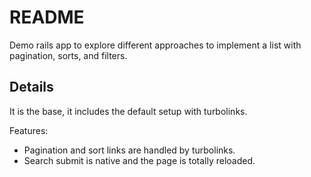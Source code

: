 # README

Demo rails app to explore different approaches to implement a list with pagination, sorts, and filters.

## Details

It is the base, it includes the default setup with turbolinks.

Features:
- Pagination and sort links are handled by turbolinks.
- Search submit is native and the page is totally reloaded.
